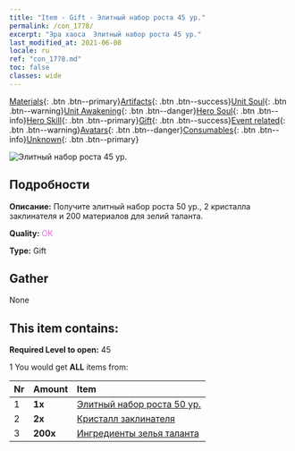 ```yaml
---
title: "Item - Gift - Элитный набор роста 45 ур."
permalink: /con_1778/
excerpt: "Эра хаоса  Элитный набор роста 45 ур."
last_modified_at: 2021-06-08
locale: ru
ref: "con_1778.md"
toc: false
classes: wide
---
```

 [Materials](/ItemsRU/){: .btn .btn--primary}[Artifacts](/ItemsRU/Artifacts/){: .btn .btn--success}[Unit Soul](/ItemsRU/UnitSoul/){: .btn .btn--warning}[Unit Awakening](/ItemsRU/UnitAwakening/){: .btn .btn--danger}[Hero Soul](/ItemsRU/HeroSoul/){: .btn .btn--info}[Hero Skill](/ItemsRU/HeroSkill/){: .btn .btn--primary}[Gift](/ItemsRU/Gift/){: .btn .btn--success}[Event related](/ItemsRU/Events/){: .btn .btn--warning}[Avatars](/ItemsRU/Avatars/){: .btn .btn--danger}[Consumables](/ItemsRU/Consumables/){: .btn .btn--info}[Unknown](/ItemsRU/Unknown/){: .btn .btn--primary}

 ![Элитный набор роста 45 ур.](/images/t/i_907220.png)

## Подробности
 **Описание:** Получите элитный набор роста 50 ур., 2 кристалла заклинателя и 200 материалов для зелий таланта.

 **Quality:** <span style="color: #DA70D6">OK</span>

 **Type:** Gift

## Gather

  None

## This item contains:

 **Required Level to open:** 45

 1 You would get **ALL** items  from:

  | Nr | Amount |     Item    |
  |:---|:-------|:------------|
  | 1 |  **1x** | [Элитный набор роста 50 ур.](/ItemsRU/con_1779/) |  | 
  | 2 |  **2x** | [Кристалл заклинателя](/ItemsRU/art_189/) |  | 
  | 3 |  **200x** | [Ингредиенты зелья таланта](/ItemsRU/con_1120/) |  | 
